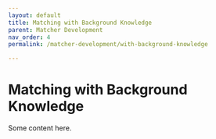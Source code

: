 ```yaml
---
layout: default
title: Matching with Background Knowledge
parent: Matcher Development
nav_order: 4
permalink: /matcher-development/with-background-knowledge

---
```


# Matching with Background Knowledge
Some content here.